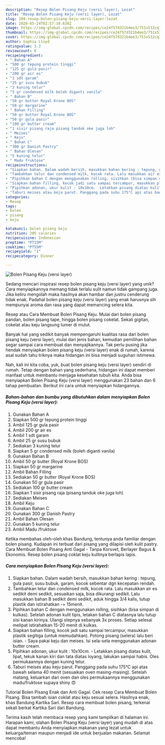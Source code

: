 ```yaml
---
description: "Resep Bolen Pisang Keju (versi layer), Lezat"
title: "Resep Bolen Pisang Keju (versi layer), Lezat"
slug: 189-resep-bolen-pisang-keju-versi-layer-lezat
date: 2020-05-24T02:57:19.638Z
image: https://img-global.cpcdn.com/recipes/ce24f57d321b4ee3/751x532cq70/bolen-pisang-keju-versi-layer-foto-resep-utama.jpg
thumbnail: https://img-global.cpcdn.com/recipes/ce24f57d321b4ee3/751x532cq70/bolen-pisang-keju-versi-layer-foto-resep-utama.jpg
cover: https://img-global.cpcdn.com/recipes/ce24f57d321b4ee3/751x532cq70/bolen-pisang-keju-versi-layer-foto-resep-utama.jpg
author: Sophia Lloyd
ratingvalue: 3.3
reviewcount: 8
recipeingredient:
- " Bahan A"
- "500 gr tepung protein tinggi"
- "125 gr gula pasir"
- "200 gr air es"
- "1 sdt garam"
- "25 gr susu bubuk"
- "3 kuning telur"
- "5 gr condensed milk boleh diganti vanila"
- " Bahan B"
- "50 gr butter Royal Krone BOS"
- "50 gr margarine"
- " Bahan Filling"
- "50 gr butter Royal Krone BOS"
- "50 gr gula pasir"
- "100 gr butter cream"
- "1 sisir pisang raja pisang tanduk oke juga loh"
- " Meises"
- " Keju"
- " Bahan C"
- "300 gr Danish Pastry"
- " Bahan Olesan"
- "5 kuning telur"
- " Madu fruktose"
recipeinstructions:
- "Siapkan bahan. Dalam wadah bersih, masukkan bahan kering : tepung, gula pasir, susu bubuk, garam, kocok sebentar dgn kecepatan rendah."
- "Tambahkan telur dan condensed milk, kocok rata. Lalu masukkan air es sedikit demi sedikit, sesuaikan saja, bisa dikurangi sedikit. Lalu masukkan bahan B sedikit demi sedikit, aduk hingga 3/4 kalis, tutup plastik dan istirahatkan -+ 15menit."
- "Pipihkan bahan C dengan menggunakan rolling, sisihkan (bisa simpan di kulkas). Setelah adonan kulit tipis, letakan bahan C diatasnya lalu tutup sisi kanan kirinya. Ulangi stepnya sebanyak 3x proses. Setiap selesai melipat istirahatkan 15-20 menit di kulkas."
- "Siapkan bahan filling, kocok jadi satu sampai tercampur, masukkan plastik segitiga (untuk memudahkan). Potong pisang (selera) lalu beri isian. Saya pakai keju dan meises. Isi sela-sela menggunakan adonan butter cream."
- "Pipihkan adonan, ukur kulit : 10x10cm.  Letakkan pisang diatas kulit, lipat, tekuk kanan kiri dan tata diatas loyang, lakukan sampai habis. Oles permukaannya dengan kuning telur."
- "Taburi meises atau keju parut. Panggang pada suhu 175°C api atas bawah selama 40 menit (sesuaikan oven masing-masing). Setelah matang, keluarkan dari oven dan oles permukaannya menggunakan madu/fruktose supaya shiny 😍"
categories:
- Resep
tags:
- bolen
- pisang
- keju

katakunci: bolen pisang keju 
nutrition: 205 calories
recipecuisine: Indonesian
preptime: "PT15M"
cooktime: "PT55M"
recipeyield: "1"
recipecategory: Dinner

---
```



![Bolen Pisang Keju (versi layer)](https://img-global.cpcdn.com/recipes/ce24f57d321b4ee3/751x532cq70/bolen-pisang-keju-versi-layer-foto-resep-utama.jpg)

Sedang mencari inspirasi resep bolen pisang keju (versi layer) yang unik? Cara menyiapkannya memang tidak terlalu sulit namun tidak gampang juga. Jika keliru mengolah maka hasilnya akan hambar dan justru cenderung tidak enak. Padahal bolen pisang keju (versi layer) yang enak harusnya sih mempunyai aroma dan rasa yang dapat memancing selera kita.

Resep atau Cara Membuat Bolen Pisang Keju. Mulai dari bolen pisang pandan, bolen pisang tape, hingga bolen pisang cokelat. Sekali gigitan, cokelat atau keju langsung lumer di mulut.

Banyak hal yang sedikit banyak mempengaruhi kualitas rasa dari bolen pisang keju (versi layer), mulai dari jenis bahan, kemudian pemilihan bahan segar sampai cara membuat dan menyajikannya. Tak perlu pusing jika hendak menyiapkan bolen pisang keju (versi layer) enak di rumah, karena asal sudah tahu triknya maka hidangan ini bisa menjadi suguhan istimewa.


Nah, kali ini kita coba, yuk, buat bolen pisang keju (versi layer) sendiri di rumah. Tetap dengan bahan yang sederhana, hidangan ini dapat memberi manfaat untuk membantu menjaga kesehatan tubuh kita. Anda bisa menyiapkan Bolen Pisang Keju (versi layer) menggunakan 23 bahan dan 6 tahap pembuatan. Berikut ini cara untuk menyiapkan hidangannya.

<!--inarticleads1-->

##### Bahan-bahan dan bumbu yang dibutuhkan dalam menyiapkan Bolen Pisang Keju (versi layer):

1. Gunakan  Bahan A
1. Siapkan 500 gr tepung protein tinggi
1. Ambil 125 gr gula pasir
1. Ambil 200 gr air es
1. Ambil 1 sdt garam
1. Ambil 25 gr susu bubuk
1. Sediakan 3 kuning telur
1. Siapkan 5 gr condensed milk (boleh diganti vanila)
1. Gunakan  Bahan B
1. Ambil 50 gr butter (Royal Krone BOS)
1. Siapkan 50 gr margarine
1. Ambil  Bahan Filling
1. Sediakan 50 gr butter (Royal Krone BOS)
1. Gunakan 50 gr gula pasir
1. Sediakan 100 gr butter cream
1. Siapkan 1 sisir pisang raja (pisang tanduk oke juga loh)
1. Sediakan  Meises
1. Ambil  Keju
1. Gunakan  Bahan C
1. Gunakan 300 gr Danish Pastry
1. Ambil  Bahan Olesan
1. Gunakan 5 kuning telur
1. Ambil  Madu /fruktose


Ketika membahas oleh-oleh khas Bandung, tentunya anda familiar dengan bolen pisang. Kudapan ini terbuat dari pisang yang dilapisi oleh kulit pastry. Cara Membuat Bolen Pisang Anti Gagal - Tanpa Korsvet, Berlayer Bagus &amp; Ekonomis. Resep bolen pisang coklat keju kulitnya berlapis lapis. 

<!--inarticleads2-->

##### Cara menyiapkan Bolen Pisang Keju (versi layer):

1. Siapkan bahan. Dalam wadah bersih, masukkan bahan kering : tepung, gula pasir, susu bubuk, garam, kocok sebentar dgn kecepatan rendah.
1. Tambahkan telur dan condensed milk, kocok rata. Lalu masukkan air es sedikit demi sedikit, sesuaikan saja, bisa dikurangi sedikit. Lalu masukkan bahan B sedikit demi sedikit, aduk hingga 3/4 kalis, tutup plastik dan istirahatkan -+ 15menit.
1. Pipihkan bahan C dengan menggunakan rolling, sisihkan (bisa simpan di kulkas). Setelah adonan kulit tipis, letakan bahan C diatasnya lalu tutup sisi kanan kirinya. Ulangi stepnya sebanyak 3x proses. Setiap selesai melipat istirahatkan 15-20 menit di kulkas.
1. Siapkan bahan filling, kocok jadi satu sampai tercampur, masukkan plastik segitiga (untuk memudahkan). Potong pisang (selera) lalu beri isian. - Saya pakai keju dan meises. Isi sela-sela menggunakan adonan butter cream.
1. Pipihkan adonan, ukur kulit : 10x10cm.  - Letakkan pisang diatas kulit, lipat, tekuk kanan kiri dan tata diatas loyang, lakukan sampai habis. Oles permukaannya dengan kuning telur.
1. Taburi meises atau keju parut. Panggang pada suhu 175°C api atas bawah selama 40 menit (sesuaikan oven masing-masing). Setelah matang, keluarkan dari oven dan oles permukaannya menggunakan madu/fruktose supaya shiny 😍


Tutorial Bolen Pisang Enak dan Anti Gagal. Cek resep Cara Membuat Bolen Pisang. Bisa tambah isian coklat atau keju sesuai selera. Hasilnya enak, khas Bandung Kartika Sari. Resep cara membuat bolen pisang, terkenal sekali berkat Kartika Sari dari Bandung. 

Terima kasih telah membaca resep yang kami tampilkan di halaman ini. Harapan kami, olahan Bolen Pisang Keju (versi layer) yang mudah di atas dapat membantu Anda menyiapkan makanan yang lezat untuk keluarga/teman maupun menjadi ide untuk berjualan makanan. Selamat mencoba!
